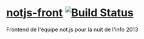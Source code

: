 # [notjs-front](http://notjs-front.herokuapp.com/) [![Build Status](https://travis-ci.org/mathieuTurpin/notjs-front.png)](https://travis-ci.org/mathieuTurpin/notjs-front)

Frontend de l'équipe not.js pour la nuit de l'info 2013
